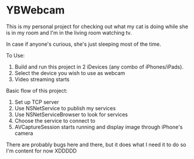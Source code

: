 YBWebcam
========

This is my personal project for checking out what my cat is doing while she is in my room and I'm in the living room watching tv.

In case if anyone's curious, she's just sleeping most of the time.

To Use:

1. Build and run this project in 2 iDevices (any combo of iPhones/iPads).
2. Select the device you wish to use as webcam
3. Video streaming starts

Basic flow of this project:

1. Set up TCP server
2. Use NSNetService to publish my services
3. Use NSNetServiceBrowser to look for services 
4. Choose the service to connect to
5. AVCaptureSession starts running and display image through iPhone's camera

There are probably bugs here and there, but it does what I need it to do so I'm content for now XDDDDD
